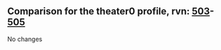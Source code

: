 ## Comparison for the theater0 profile, rvn: [503](https://github.com/PRO100KatYT/FortniteProfileRevisions/tree/main/profiles/theater0/503%20theater0.json)-[505](https://github.com/PRO100KatYT/FortniteProfileRevisions/tree/main/profiles/theater0/505%20theater0.json)

No changes
